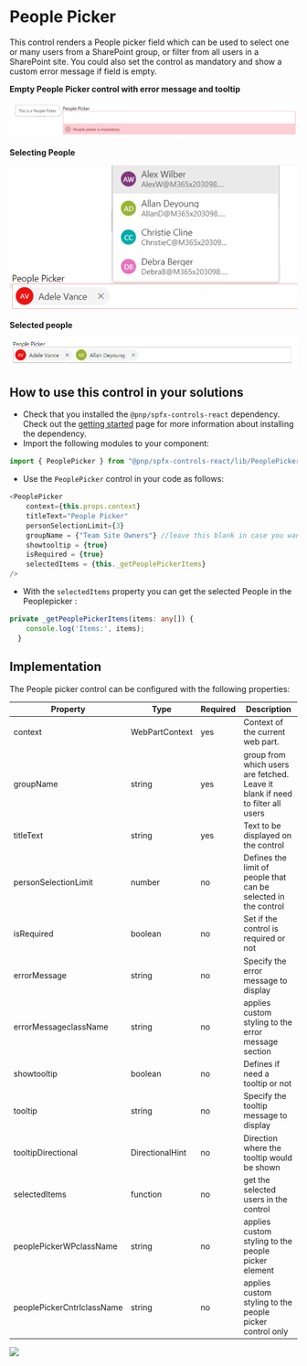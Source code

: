 # People Picker

This control renders a People picker field which can be used to select one or many users from a SharePoint group, or filter from all users in a SharePoint site. You could also set the control as mandatory and show a custom error message if field is empty.

**Empty People Picker control with error message and tooltip**

![People Picker](../assets/Peoplepicker-witherrorandtooltip.png)

**Selecting People**

![Selecting People](../assets/Peoplepicker-selectingchoices.png)

**Selected people** 

![Selected people](../assets/Peoplepicker-multiplechoices.png)


## How to use this control in your solutions

- Check that you installed the `@pnp/spfx-controls-react` dependency. Check out the [getting started](../#getting-started) page for more information about installing the dependency.
- Import the following modules to your component:

```TypeScript
import { PeoplePicker } from "@pnp/spfx-controls-react/lib/PeoplePicker";
```

- Use the `PeoplePicker` control in your code as follows:

```TypeScript
<PeoplePicker
    context={this.props.context}
    titleText="People Picker"
    personSelectionLimit={3}
    groupName = {"Team Site Owners"} //leave this blank in case you want to filter from all users
    showtooltip = {true}
    isRequired = {true}
    selectedItems = {this._getPeoplePickerItems}
/>
```

- With the `selectedItems` property you can get the selected People in the Peoplepicker :

```typescript
private _getPeoplePickerItems(items: any[]) {
    console.log('Items:', items);
  }
```

## Implementation

The People picker control can be configured with the following properties:

| Property | Type | Required | Description |
| ---- | ---- | ---- | ---- |
| context | WebPartContext | yes | Context of the current web part. |
| groupName | string | yes | group from which users are fetched. Leave it blank if need to filter all users |
| titleText | string | yes | Text to be displayed on the control |
| personSelectionLimit | number | no | Defines the limit of people that can be selected in the control|
| isRequired | boolean | no | Set if the control is required or not |
| errorMessage | string | no | Specify the error message to display |
| errorMessageclassName | string | no | applies custom styling to the error message section|
| showtooltip | boolean | no | Defines if need a tooltip or not |
| tooltip | string | no | Specify the tooltip message to display |
| tooltipDirectional | DirectionalHint | no | Direction where the tooltip would be shown |
| selectedItems | function | no | get the selected users in the control|
| peoplePickerWPclassName | string | no | applies custom styling to the people picker element|
| peoplePickerCntrlclassName | string | no | applies custom styling to the people picker control only|


![](https://telemetry.sharepointpnp.com/sp-dev-fx-controls-react/wiki/controls/PeoplePicker)
